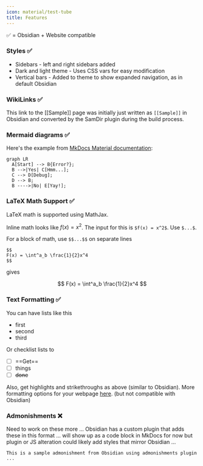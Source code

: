 ```yaml
---
icon: material/test-tube
title: Features
---
```

✅ = Obsidian + Website compatible

### Styles ✅ 
- Sidebars - left and right sidebars added
- Dark and light theme - Uses CSS vars for easy modification
- Vertical bars - Added to theme to show expanded navigation, as in default Obsidian

### WikiLinks ✅
This link to the [[Sample]] page was initially just written as `[[Sample]]` in Obsidian and converted by the SamDir plugin during the build process. 

### Mermaid diagrams ✅

Here's the example from [MkDocs Material documentation](https://squidfunk.github.io/mkdocs-material/reference/diagrams/#using-flowcharts): 

```mermaid
graph LR
  A[Start] --> B{Error?};
  B -->|Yes| C[Hmm...];
  C --> D[Debug];
  D --> B;
  B ---->|No| E[Yay!];
```

### LaTeX Math Support ✅

LaTeX math is supported using MathJax.

Inline math looks like $f(x) = x^2$. The input for this is `$f(x) = x^2$`. Use `$...$`.

For a block of math, use `$$...$$` on separate lines

```
$$
F(x) = \int^a_b \frac{1}{2}x^4
$$
```

gives 

$$
F(x) = \int^a_b \frac{1}{2}x^4
$$


### Text Formatting ✅

You can have lists like this

- first
- second
- third

Or checklist lists to

- [ ] ==Get==
- [ ] things
- [ ] ~~done~~

Also, get highlights and strikethroughs as above (similar to Obsidian). More formatting options for your webpage [here](https://squidfunk.github.io/mkdocs-material/reference/formatting/#highlighting-changes). (but not compatible with Obsidian)

### Admonishments ❌
Need to work on these more ... Obsidian has a custom plugin that adds these in this format ... will show up as a code block in MkDocs for now but plugin or JS alteration could likely add styles that mirror Obsidian ... 

```ad-info
This is a sample admonishment from Obsidian using admonishments plugin ... 
```
